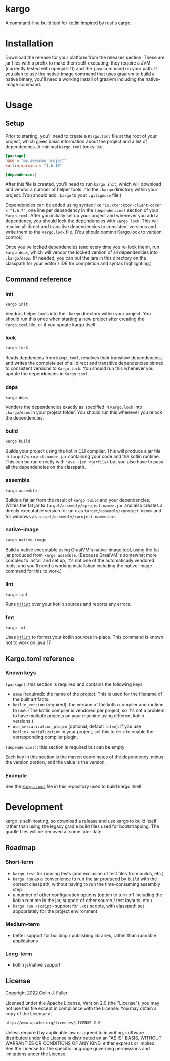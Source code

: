 # kargo
A command-line build tool for kotlin inspired by rust's [cargo](https://doc.rust-lang.org/cargo/). 

# Installation

Download the release for your platform from the releases section. These are jar files with a prefix to make them self-executing; 
they require a JVM (currently tested with openjdk-11) and the `java` command on your path. If you plan to use the native-image
command that uses graalvm to build a native binary, you'll need a working install of graalvm including the native-image command.

# Usage

## Setup

Prior to starting, you'll need to create a `Kargo.toml` file at the root of your project, which gives basic information about the
project and a list of dependencies. A minimal `Kargo.toml` looks like:

```toml
[package]
name = "my_awesome_project"
kotlin_version = "1.6.10"

[dependencies]

```

After this file is created, you'll need to run `kargo init`, which will download and vendor a number of helper tools into the
`.kargo` directory within your project. (You should add `.kargo` to your `.gitignore` file.)

Dependencies can be added using syntax like `"io.ktor:ktor-client-core" = "1.6.7"`, one line per dependency in the
`[dependencies]` section of your `Kargo.toml`. After you initially set up your project and whenever you add a dependency, you
should lock the dependencies with `kargo lock`. This will resolve all direct and transitive dependencies to consistent versions
and write them to the `Kargo.lock` file. (You should commit Kargo.lock to version control.)

Once you've locked dependencies (and every time you re-lock them), run `kargo deps`, which will vendor the locked version of all
dependencies into `.kargo/deps`. (If needed, you can put the jars in this directory on the classpath for your editor / IDE for
completion and syntax highlighting.)

## Command reference

### init

`kargo init`

Vendors helper tools into the `.kargo` directory within your project. You should run this once when starting a new project after
creating the `Kargo.toml` file, or if you update kargo itself.

### lock

`kargo lock`

Reads depdencies from `Kargo.toml`, resolves their transitive dependencies, and writes the complete set of all direct and transitive
dependencies pinned to consistent versions to `Kargo.lock`. You should run this whenever you update the dependencies in
`Kargo.toml`.

### deps

`kargo deps`

Vendors the dependencies exactly as specified in `Kargo.lock` into `.kargo/deps` in your project folder. You should run this whenever
you relock the dependencies.

### build

`kargo build`

Builds your project using the kotlin CLI compiler. This will produce a jar file in `target/<project.name>.jar` containing your code
and the kotlin runtime. This can be run directly with `java -jar <jarfile>` but you also have to pass all the dependencies on the classpath.

### assemble

`kargo assemble`

Builds a fat jar from the result of `kargo build` and your dependencies. Writes the fat jar to `target/assembly/<project.name>.jar` and also creates
a direcly executable version for unix as `target/assembly/<project.name>` and for windows as `target/assembly/<project.name>.bat`.

### native-image

`kargo native-image`

Build a native executable using GraalVM's native-image tool, using the fat jar produced from `kargo assemble`. (Because GraalVM is somewhat more complex
to install and set up, it's not one of the automatically vendored tools, and you'll need a working installation including the native-image command for this
to work.)

### lint

`kargo lint`

Runs [`ktlint`](https://ktlint.github.io/) over your kotlin sources and reports any errors.

### fmt

`kargo fmt`

Uses [`ktlint`](https://ktlint.github.io/) to format your kotlin sources in-place. This command is
known not to work on java 17.

## Kargo.toml reference

### Known keys

`[package]`: this section is required and contains the following keys

- `name` (required): the name of the project. This is used for the filename of the built artifacts.
- `kotlin_version` (required): the version of the kotlin compiler and runtime to use. (The kotlin compiler
  is vendored per project, so it's not a problem to have multiple projects on your machine using different
  kotlin versions.)
- `use_serialization_plugin` (optional, default `false`): if you use `kotlinx.serialization` in your project, set this
  to `true` to enable the corresponding compiler plugin.

`[dependencies]`: this section is required but can be empty

Each key in this section is the maven coordinates of the dependency, minus the version portion, and the value
is the version.

### Example

See the [`Kargo.toml`](https://github.com/cjfuller/kargo/blob/main/Kargo.toml) file in this repository used to
build kargo itself.

# Development

kargo is self-hosting, so download a release and use kargo to build itself rather than using the legacy gradle
build files used for bootstrapping. The gradle files will be removed at some later date.

## Roadmap

### Short-term

- `kargo test` for running tests (and exclusion of test files from builds, etc.)
- `kargo run` as a convenience to run the jar produced by `build` with the correct classpath,
  without having to run the time-consuming assembly step
- a number of other configuration options (option to turn off including the kotlin runtime in the jar,
  support of other source / test layouts, etc.)
- `kargo run <script>` support for `.kts` scripts, with classpath set appopriately for the project environment

### Medium-term
- better support for building / publishing libraries, rather than runnable applications

### Long-term
- kotlin js/native support

## License

Copyright 2022 Colin J. Fuller

Licensed under the Apache License, Version 2.0 (the "License");
you may not use this file except in compliance with the License.
You may obtain a copy of the License at

    http://www.apache.org/licenses/LICENSE-2.0

Unless required by applicable law or agreed to in writing, software
distributed under the License is distributed on an "AS IS" BASIS,
WITHOUT WARRANTIES OR CONDITIONS OF ANY KIND, either express or implied.
See the License for the specific language governing permissions and
limitations under the License.
